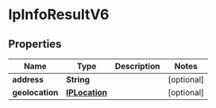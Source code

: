 

# IpInfoResultV6


## Properties

| Name | Type | Description | Notes |
|------------ | ------------- | ------------- | -------------|
|**address** | **String** |  |  [optional] |
|**geolocation** | [**IPLocation**](IPLocation.md) |  |  [optional] |



